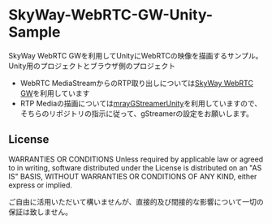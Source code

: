 # SkyWay-WebRTC-GW-Unity-Sample

SkyWay WebRTC GWを利用してUnityにWebRTCの映像を描画するサンプル。
Unity用のプロジェクトとブラウザ側のプロジェクト

- WebRTC MediaStreamからのRTP取り出しについては[SkyWay WebRTC GW](https://github.com/skyway/skyway-webrtc-gateway)を利用しています
- RTP Mediaの描画については[mrayGStreamerUnity](https://github.com/mrayy/mrayGStreamerUnity)を利用していますので、そちらのリポジトリの指示に従って、gStreamerの設定をお願いします。


## License
WARRANTIES OR CONDITIONS
Unless required by applicable law or agreed to in writing, software distributed under the License is distributed on an "AS IS" BASIS, WITHOUT WARRANTIES OR CONDITIONS OF ANY KIND, either express or implied.


ご自由に活用いただいて構いませんが、直接的及び間接的な影響について一切の保証は致しません。
